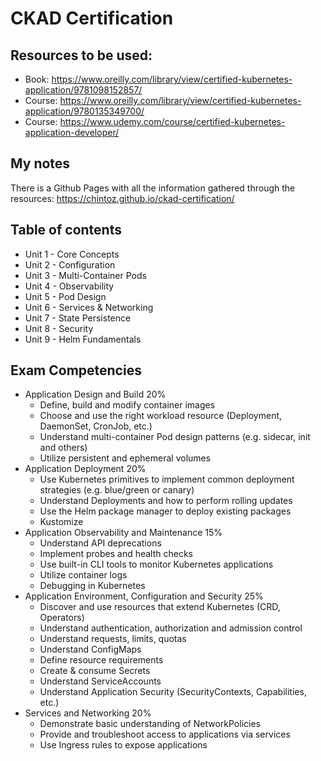 # CKAD Certification

## Resources to be used:

- Book:  https://www.oreilly.com/library/view/certified-kubernetes-application/9781098152857/
- Course: https://www.oreilly.com/library/view/certified-kubernetes-application/9780135349700/
- Course: https://www.udemy.com/course/certified-kubernetes-application-developer/

## My notes

There is a Github Pages with all the information gathered through the resources: https://chintoz.github.io/ckad-certification/

## Table of contents

- Unit 1 - Core Concepts
- Unit 2 - Configuration
- Unit 3 - Multi-Container Pods
- Unit 4 - Observability
- Unit 5 - Pod Design
- Unit 6 - Services & Networking
- Unit 7 - State Persistence
- Unit 8 - Security
- Unit 9 - Helm Fundamentals

## Exam Competencies

* Application Design and Build 20% 
  * Define, build and modify container images
  * Choose and use the right workload resource (Deployment, DaemonSet, CronJob, etc.)
  * Understand multi-container Pod design patterns (e.g. sidecar, init and others)
  * Utilize persistent and ephemeral volumes 
* Application Deployment 20%
  * Use Kubernetes primitives to implement common deployment strategies (e.g. blue/green or canary)
  * Understand Deployments and how to perform rolling updates
  * Use the Helm package manager to deploy existing packages
  * Kustomize
* Application Observability and Maintenance 15%
  * Understand API deprecations
  * Implement probes and health checks
  * Use built-in CLI tools to monitor Kubernetes applications
  * Utilize container logs
  * Debugging in Kubernetes
* Application Environment, Configuration and Security 25%
  * Discover and use resources that extend Kubernetes (CRD, Operators)
  * Understand authentication, authorization and admission control
  * Understand requests, limits, quotas
  * Understand ConfigMaps
  * Define resource requirements
  * Create & consume Secrets
  * Understand ServiceAccounts
  * Understand Application Security (SecurityContexts, Capabilities, etc.)
* Services and Networking 20%
  * Demonstrate basic understanding of NetworkPolicies 
  * Provide and troubleshoot access to applications via services 
  * Use Ingress rules to expose applications